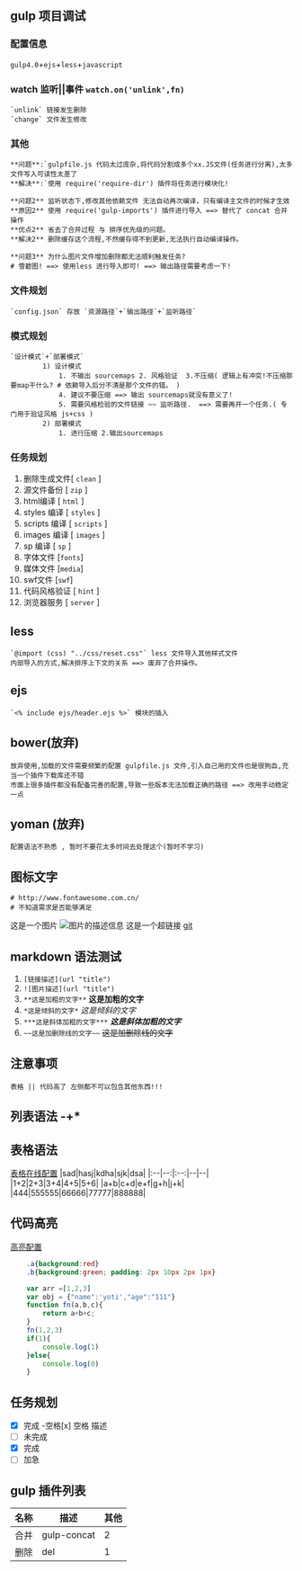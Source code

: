 ﻿
## gulp 项目调试
###     **配置信息**
`gulp4.0`+`ejs`+`less`+`javascript`
###     watch 监听||事件 `watch.on('unlink',fn)`
    `unlink` 链接发生删除
    `change` 文件发生修改


###     **其他**
    **问题**:`gulpfile.js 代码太过庞杂,将代码分割成多个xx.JS文件(任务进行分离),太多文件写入可读性太差了
    **解决**:`使用 require('require-dir') 插件将任务进行模块化!

    **问题2** 监听状态下,修改其他依赖文件 无法自动再次编译，只有编译主文件的时候才生效
    **原因2** 使用 require('gulp-imports') 插件进行导入 ==> 替代了 concat 合并操作
    **优点2** 省去了合并过程 与 排序优先级的问题。
    **解决2** 删除缓存这个流程,不然缓存得不到更新,无法执行自动编译操作。

    **问题3** 为什么图片文件增加删除都无法顺利触发任务?
    # 雪碧图! ==> 使用less 进行导入即可! ==> 输出路径需要考虑一下!
###     **文件规划**
    `config.json` 存放 `资源路径`+`输出路径`+`监听路径`
###     **模式规划**
    `设计模式`+`部署模式`
            1) 设计模式
                1. 不输出 sourcemaps 2. 风格验证  3.不压缩( 逻辑上有冲突!不压缩那要map干什么? # 依赖导入后分不清是那个文件的错。 )
                4. 建议不要压缩 ==> 输出 sourcemaps就没有意义了!
                5. 需要风格检验的文件链接 ~~ 监听路径.  ==> 需要再开一个任务.( 专门用于验证风格 js+css )
            2) 部署模式
                1. 进行压缩 2.输出sourcemaps
###     **任务规划**
1.  删除生成文件[ `clean` ]
2.  源文件备份  [ `zip` ]
3.  html编译  [ `html` ]
4.  styles 编译 [ `styles` ]
5.  scripts 编译 [ `scripts` ]
6.  images 编译  [ `images` ]
7.  sp 编译  [ `sp` ]
8.  字体文件 [`fonts`]
9.  媒体文件 [`media`]
10. swf文件 [`swf`]
11. 代码风格验证 [ `hint` ]
12. 浏览器服务 [ `server` ]
###


## less
    `@import (css) "../css/reset.css"` less 文件导入其他样式文件
    内部导入的方式,解决排序上下文的关系 ==> 废弃了合并操作。
## ejs
    `<% include ejs/header.ejs %>` 模块的插入

## bower(放弃)
    放弃使用,加载的文件需要频繁的配置 gulpfile.js 文件,引入自己用的文件也是很狗血,充当一个插件下载库还不错
    市面上很多插件都没有配备完善的配置,导致一些版本无法加载正确的路径 ==> 改用手动稳定一点
## yoman (放弃)
    配置语法不熟悉 , 暂时不要花太多时间去处理这个(暂时不学习)

## 图标文字
    # http://www.fontawesome.com.cn/
    # 不知道需求是否能够满足

 这是一个图片 ![图片的描述信息](https://upload-images.jianshu.io/upload_images/6860761-fd2f51090a890873.jpg "鼠标移过显示标题")
 这是一个超链接 [git](http://github.com)
## markdown 语法测试
1. `[链接描述](url "title")`
2. `![图片描述](url "title")`
3. `**这是加粗的文字**` **这是加粗的文字**
4. `*这是倾斜的文字*` *这是倾斜的文字*
5. `***这是斜体加粗的文字***` ***这是斜体加粗的文字***
6. `~~这是加删除线的文字~~` ~~这是加删除线的文字~~

## 注意事项
    表格 || 代码高了 左侧都不可以包含其他东西!!!

## 列表语法 -+*
## 表格语法
[表格在线配置](http://www.tablesgenerator.com/)
|sad|hasj|kdha|sjk|dsa|
|:--|--:|:--:|--|--|
|1+2|2+3|3+4|4+5|5+6|
|a+b|c+d|e+f|g+h|j+k|
|444|555555|66666|77777|888888|

## 代码高亮
[高亮配置](https://www.jianshu.com/p/5df593b23dbf "配置")
``` css
    .a{background:red}
    .b{background:green; padding: 2px 10px 2px 1px}
```
``` javascript
    var arr =[1,2,3]
    var obj = {"name":'yoti',"age":"111"}
    function fn(a,b,c){
        return a+b+c;
    }
    fn(1,2,3)
    if(1){
        console.log(1)
    }else{
        console.log(0)
    }
```

## 任务规划
- [x] 完成 -空格[x] 空格 描述
- [ ] 未完成
- [x] 完成
- [ ] 加急

## gulp 插件列表
名称|描述|其他
--|--|--
合并|gulp-concat|2
删除|del|1